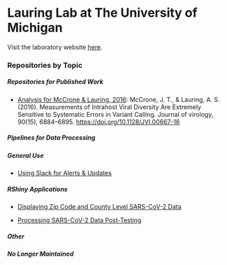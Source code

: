 # Lauring Lab at The University of Michigan

Visit the laboratory website [here](<https://lauringlab.wordpress.com/>).

### Repositories by Topic

##### Repositories for Published Work

* [Analysis for McCrone & Lauring, 2016](<https://github.com/lauringlab/Benchmarking_paper>): McCrone, J. T., & Lauring, A. S. (2016). Measurements of Intrahost Viral Diversity Are Extremely Sensitive to Systematic Errors in Variant Calling. Journal of virology, 90(15), 6884–6895. https://doi.org/10.1128/JVI.00667-16

##### Pipelines for Data Processing


##### General Use

* [Using Slack for Alerts & Updates](<https://github.com/lauringlab/AlertCode>)

##### RShiny Applications

* [Displaying Zip Code and County Level SARS-CoV-2 Data](<https://github.com/lauringlab/sapphire_covid_display>)

* [Processing SARS-CoV-2 Data Post-Testing](<https://github.com/lauringlab/sarscov2_application>)

##### Other


##### No Longer Maintained
